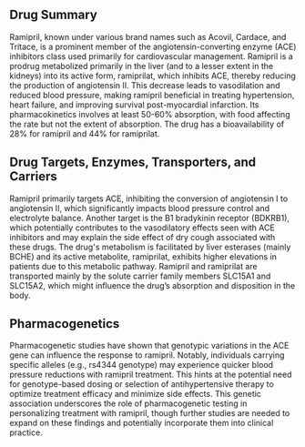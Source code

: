 ## Drug Summary
Ramipril, known under various brand names such as Acovil, Cardace, and Tritace, is a prominent member of the angiotensin-converting enzyme (ACE) inhibitors class used primarily for cardiovascular management. Ramipril is a prodrug metabolized primarily in the liver (and to a lesser extent in the kidneys) into its active form, ramiprilat, which inhibits ACE, thereby reducing the production of angiotensin II. This decrease leads to vasodilation and reduced blood pressure, making ramipril beneficial in treating hypertension, heart failure, and improving survival post-myocardial infarction. Its pharmacokinetics involves at least 50-60% absorption, with food affecting the rate but not the extent of absorption. The drug has a bioavailability of 28% for ramipril and 44% for ramiprilat.

## Drug Targets, Enzymes, Transporters, and Carriers
Ramipril primarily targets ACE, inhibiting the conversion of angiotensin I to angiotensin II, which significantly impacts blood pressure control and electrolyte balance. Another target is the B1 bradykinin receptor (BDKRB1), which potentially contributes to the vasodilatory effects seen with ACE inhibitors and may explain the side effect of dry cough associated with these drugs. The drug's metabolism is facilitated by liver esterases (mainly BCHE) and its active metabolite, ramiprilat, exhibits higher elevations in patients due to this metabolic pathway. Ramipril and ramiprilat are transported mainly by the solute carrier family members SLC15A1 and SLC15A2, which might influence the drug’s absorption and disposition in the body.

## Pharmacogenetics
Pharmacogenetic studies have shown that genotypic variations in the ACE gene can influence the response to ramipril. Notably, individuals carrying specific alleles (e.g., rs4344 genotype) may experience quicker blood pressure reductions with ramipril treatment. This hints at the potential need for genotype-based dosing or selection of antihypertensive therapy to optimize treatment efficacy and minimize side effects. This genetic association underscores the role of pharmacogenetic testing in personalizing treatment with ramipril, though further studies are needed to expand on these findings and potentially incorporate them into clinical practice.